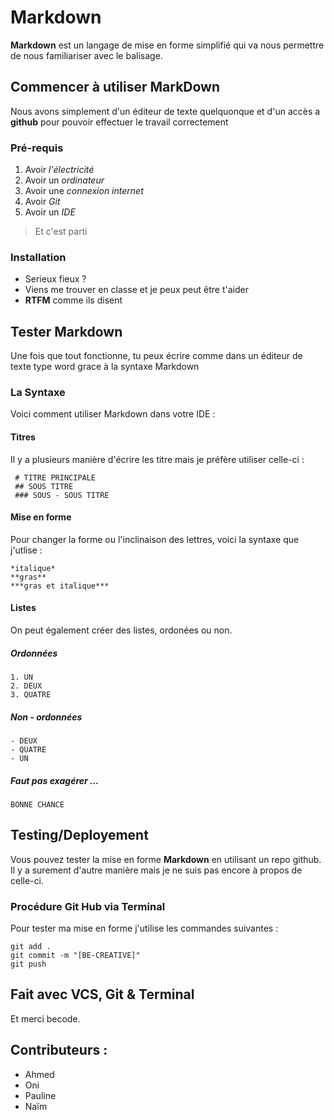 # Markdown

**Markdown** est un langage de mise en forme simplifié qui va nous permettre de nous familiariser avec le balisage.

## Commencer à utiliser MarkDown

Nous avons simplement d'un éditeur de texte quelquonque et d'un accès a **github** pour pouvoir effectuer le travail correctement

### Pré-requis 

1. Avoir *l'électricité*
2. Avoir un *ordinateur*
3. Avoir une *connexion internet*
4. Avoir *Git*
5. Avoir un *IDE*

>Et c'est parti

### Installation 

- Serieux fieux ? 
- Viens me trouver en classe et je peux peut être t'aider
- **RTFM** comme ils disent

## Tester Markdown

Une fois que tout fonctionne, tu peux écrire comme dans un éditeur de texte type word grace à la syntaxe Markdown

### La Syntaxe 

Voici comment utiliser Markdown dans votre IDE :

#### Titres

Il y a plusieurs manière d'écrire les titre mais je préfère utiliser celle-ci :

```
 # TITRE PRINCIPALE
 ## SOUS TITRE 
 ### SOUS - SOUS TITRE
```

#### Mise en forme 

Pour changer la forme ou l'inclinaison des lettres, voici la syntaxe que j'utlise :

```
*italique*
**gras**
***gras et italique***
```
#### Listes 

On peut également créer des listes, ordonées ou non. 

##### Ordonnées 

```
1. UN
2. DEUX
3. QUATRE 
```

##### Non - ordonnées 

```
- DEUX
- QUATRE
- UN 
```

##### Faut pas exagérer ...

```
BONNE CHANCE
```

## Testing/Deployement

Vous pouvez tester la mise en forme **Markdown** en utilisant un repo github. 
Il y a surement d'autre manière mais je ne suis pas encore à propos de celle-ci.

### Procédure Git Hub via Terminal

Pour tester ma mise en forme j'utilise les commandes suivantes : 

```
git add .
git commit -m "[BE-CREATIVE]"
git push
```

## Fait avec VCS, Git & Terminal

Et merci becode. 

## Contributeurs : 

- Ahmed
- Oni
- Pauline
- Naïm
